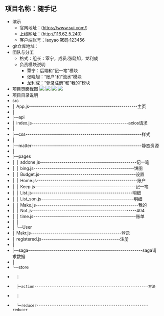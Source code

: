 
## 项目名称：随手记
* 演示
	* 官网地址：(https://www.sui.com/)
	* 上线网址：(http://116.62.5.240)
	* 客户端账号：laoyao 密码:123456
* git仓库地址：[](https://github.com/gzh51907/note-taking)
* 团队与分工
    * 格式：组长：覃宁，成员:张晓旭，龙利成
    * 负责模块说明
		* 覃宁：后端和“记一笔”模块
		* 张晓旭：“账户”和“流水”模块
		* 龙利成：“登录注册”和“我的”模块
* 项目页面截图
![](./jietu/登录注册.jpg)
![](./jietu/账户.jpg)
![](./jietu/流水.jpg)
![](./jietu/记一笔.jpg)
* 项目目录说明
* src
 *   │  App.js-------------------------------------------------------主页
 *   │
 *   ├─api
 *   │      index.js-------------------------------------------------axios请求
 *   │
 *   ├─css-----------------------------------------------------------样式
 *   │
 *   ├─matter--------------------------------------------------------静态资源
 *   │
 *   ├─pages
 *   │  │  addone.js-------------------------------------------------记一笔
 *   │  │  bing.js---------------------------------------------------饼图
 *   │  │  Budget.js-------------------------------------------------设置
 *   │  │  Home.js---------------------------------------------------账户
 *   │  │  Keep.js---------------------------------------------------记一笔
 *   │  │  List.js---------------------------------------------------明细
 *   │  │  List_son.js-----------------------------------------------明细
 *   │  │  Make.js----------------------------------------------------我的
 *   │  │  Not.js-----------------------------------------------------404
 *   │  │  time.js----------------------------------------------------账单
 *   │  │
 *   │  └─User
 *   │          Makr.js----------------------------------------------登录
 *   │          registered.js----------------------------------------注册
 *   │
 *   ├─saga----------------------------------------------------------saga请求数据
 *   │
 *   └─store
 *       │
 *       ├─action----------------------------------------------------方法
 *       │
 *       └─reducer---------------------------------------------------reducer